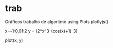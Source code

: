 # trab


Gráficos trabalho de algoritmo
using Plots
plotlyjs()

x=-1:0,01:2
y = (2*x^3-(cos(x)+1)-3)

plot(x, y)
